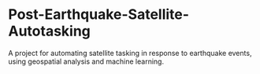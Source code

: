 # Post-Earthquake-Satellite-Autotasking
A project for automating satellite tasking in response to earthquake events, using geospatial analysis and machine learning.

